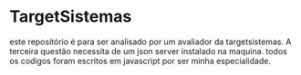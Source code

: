# TargetSistemas
este repositório é para ser analisado por um avaliador da targetsistemas. 
A terceira questão necessita de um json server instalado na maquina.
todos os codigos foram escritos em javascript por ser minha especialidade.
